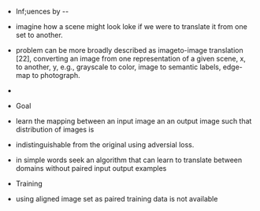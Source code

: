 - Inf;uences by --
-   imagine how a scene might look loke if we were to translate it from one set to another.
-   problem can be more broadly described as imageto-image translation [22], converting an image from one
    representation of a given scene, x, to another, y, e.g., grayscale to color, image to semantic labels, 
edge-map to photograph.   
- 
- Goal 
-   learn the mapping between an input image an an output image such that distribution of images is 
-   indistinguishable from the original using adversial loss.

-   in simple words seek an algorithm that can learn to translate between domains without paired input output examples 

- Training 
-   using aligned image set as paired training data is not available 

